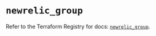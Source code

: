 # `newrelic_group`

Refer to the Terraform Registry for docs: [`newrelic_group`](https://registry.terraform.io/providers/newrelic/newrelic/3.45.2/docs/resources/group).
